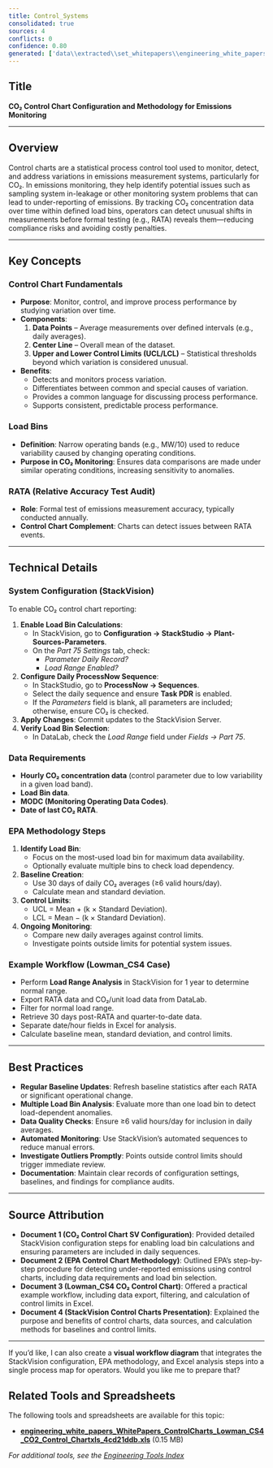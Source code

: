 ```yaml
---
title: Control_Systems
consolidated: true
sources: 4
conflicts: 0
confidence: 0.80
generated: ['data\\extracted\\set_whitepapers\\engineering_white_papers_WhitePapers_ControlCharts_CO2controlchartSVConfigurationdocx_47da83fd.md', 'data\\extracted\\set_whitepapers\\engineering_white_papers_WhitePapers_ControlCharts_EPA_Control_Chart_Methodology_for_DetectingUndepdf_8bb1c3ce.md', 'data\\extracted\\set_whitepapers\\engineering_white_papers_WhitePapers_ControlCharts_Lowman_CS4_CO2_Control_Chartxls_4cd21ddb.md', 'data\\extracted\\set_whitepapers\\engineering_white_papers_WhitePapers_ControlCharts_StackVisionControlChartspptx_cceae59d.md']  # This would be a timestamp
---
```


## Title
**CO₂ Control Chart Configuration and Methodology for Emissions Monitoring**

---

## Overview
Control charts are a statistical process control tool used to monitor, detect, and address variations in emissions measurement systems, particularly for CO₂. In emissions monitoring, they help identify potential issues such as sampling system in-leakage or other monitoring system problems that can lead to under-reporting of emissions. By tracking CO₂ concentration data over time within defined load bins, operators can detect unusual shifts in measurements before formal testing (e.g., RATA) reveals them—reducing compliance risks and avoiding costly penalties.

---

## Key Concepts

### Control Chart Fundamentals
- **Purpose**: Monitor, control, and improve process performance by studying variation over time.
- **Components**:
  1. **Data Points** – Average measurements over defined intervals (e.g., daily averages).
  2. **Center Line** – Overall mean of the dataset.
  3. **Upper and Lower Control Limits (UCL/LCL)** – Statistical thresholds beyond which variation is considered unusual.
- **Benefits**:
  - Detects and monitors process variation.
  - Differentiates between common and special causes of variation.
  - Provides a common language for discussing process performance.
  - Supports consistent, predictable process performance.

### Load Bins
- **Definition**: Narrow operating bands (e.g., MW/10) used to reduce variability caused by changing operating conditions.
- **Purpose in CO₂ Monitoring**: Ensures data comparisons are made under similar operating conditions, increasing sensitivity to anomalies.

### RATA (Relative Accuracy Test Audit)
- **Role**: Formal test of emissions measurement accuracy, typically conducted annually.
- **Control Chart Complement**: Charts can detect issues between RATA events.

---

## Technical Details

### System Configuration (StackVision)
To enable CO₂ control chart reporting:
1. **Enable Load Bin Calculations**:
   - In StackVision, go to **Configuration → StackStudio → Plant-Sources-Parameters**.
   - On the *Part 75 Settings* tab, check:
     - *Parameter Daily Record?*
     - *Load Range Enabled?*
2. **Configure Daily ProcessNow Sequence**:
   - In StackStudio, go to **ProcessNow → Sequences**.
   - Select the daily sequence and ensure **Task PDR** is enabled.
   - If the *Parameters* field is blank, all parameters are included; otherwise, ensure CO₂ is checked.
3. **Apply Changes**: Commit updates to the StackVision Server.
4. **Verify Load Bin Selection**:
   - In DataLab, check the *Load Range* field under *Fields → Part 75*.

### Data Requirements
- **Hourly CO₂ concentration data** (control parameter due to low variability in a given load band).
- **Load Bin data**.
- **MODC (Monitoring Operating Data Codes)**.
- **Date of last CO₂ RATA**.

### EPA Methodology Steps
1. **Identify Load Bin**:
   - Focus on the most-used load bin for maximum data availability.
   - Optionally evaluate multiple bins to check load dependency.
2. **Baseline Creation**:
   - Use 30 days of daily CO₂ averages (≥6 valid hours/day).
   - Calculate mean and standard deviation.
3. **Control Limits**:
   - UCL = Mean + (k × Standard Deviation).
   - LCL = Mean − (k × Standard Deviation).
4. **Ongoing Monitoring**:
   - Compare new daily averages against control limits.
   - Investigate points outside limits for potential system issues.

### Example Workflow (Lowman_CS4 Case)
- Perform **Load Range Analysis** in StackVision for 1 year to determine normal range.
- Export RATA data and CO₂/unit load data from DataLab.
- Filter for normal load range.
- Retrieve 30 days post-RATA and quarter-to-date data.
- Separate date/hour fields in Excel for analysis.
- Calculate baseline mean, standard deviation, and control limits.

---

## Best Practices
- **Regular Baseline Updates**: Refresh baseline statistics after each RATA or significant operational change.
- **Multiple Load Bin Analysis**: Evaluate more than one load bin to detect load-dependent anomalies.
- **Data Quality Checks**: Ensure ≥6 valid hours/day for inclusion in daily averages.
- **Automated Monitoring**: Use StackVision’s automated sequences to reduce manual errors.
- **Investigate Outliers Promptly**: Points outside control limits should trigger immediate review.
- **Documentation**: Maintain clear records of configuration settings, baselines, and findings for compliance audits.

---

## Source Attribution
- **Document 1 (CO₂ Control Chart SV Configuration)**: Provided detailed StackVision configuration steps for enabling load bin calculations and ensuring parameters are included in daily sequences.
- **Document 2 (EPA Control Chart Methodology)**: Outlined EPA’s step-by-step procedure for detecting under-reported emissions using control charts, including data requirements and load bin selection.
- **Document 3 (Lowman_CS4 CO₂ Control Chart)**: Offered a practical example workflow, including data export, filtering, and calculation of control limits in Excel.
- **Document 4 (StackVision Control Charts Presentation)**: Explained the purpose and benefits of control charts, data sources, and calculation methods for baselines and control limits.

---

If you’d like, I can also create a **visual workflow diagram** that integrates the StackVision configuration, EPA methodology, and Excel analysis steps into a single process map for operators. Would you like me to prepare that?

## Related Tools and Spreadsheets

The following tools and spreadsheets are available for this topic:

- **[engineering_white_papers_WhitePapers_ControlCharts_Lowman_CS4_CO2_Control_Chartxls_4cd21ddb.xls](../tools/engineering_white_papers_WhitePapers_ControlCharts_Lowman_CS4_CO2_Control_Chartxls_4cd21ddb.xls)** (0.15 MB)

*For additional tools, see the [Engineering Tools Index](../tools/README.md)*